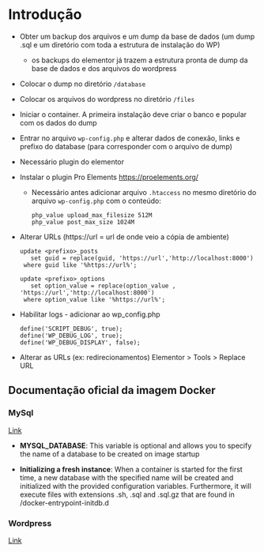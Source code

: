 # Introdução
- Obter um backup dos arquivos e um dump da base de dados (um dump .sql e um diretório com toda a estrutura de instalação do WP)
  - os backups do elementor já trazem a estrutura pronta de dump da base de dados e dos arquivos do wordpress
- Colocar o dump no diretório `/database`
- Colocar os arquivos do wordpress no diretório `/files`
- Iniciar o container. A primeira instalação deve criar o banco e popular com os dados do dump
- Entrar no arquivo `wp-config.php` e alterar dados de conexão, links e prefixo do database (para corresponder com o arquivo de dump)
- Necessário plugin do elementor
- Instalar o plugin Pro Elements https://proelements.org/
  - Necessário antes adicionar arquivo `.htaccess` no mesmo diretório do arquivo `wp-config.php` com o conteúdo:
    ```
    php_value upload_max_filesize 512M
    php_value post_max_size 1024M
    ```
- Alterar URLs (https://url = url de onde veio a cópia de ambiente)
  ```
  update <prefixo>_posts 
     set guid = replace(guid, 'https://url','http://localhost:8000')
   where guid like '%https://url%';

  update <prefixo>_options 
     set option_value = replace(option_value , 'https://url','http://localhost:8000')
   where option_value like '%https://url%';

  ```
- Habilitar logs - adicionar ao wp_config.php
  ```
  define('SCRIPT_DEBUG', true);
  define('WP_DEBUG_LOG', true);
  define('WP_DEBUG_DISPLAY', false);
  ```

- Alterar as URLs (ex: redirecionamentos) Elementor > Tools > Replace URL

## Documentação oficial da imagem Docker
### MySql
[Link ](https://hub.docker.com/_/mysql)

- **MYSQL_DATABASE**: This variable is optional and allows you to specify the name of a database to be created on image startup

- **Initializing a fresh instance**: When a container is started for the first time, a new database with the specified name will be created and initialized with the provided configuration variables. Furthermore, it will execute files with extensions .sh, .sql and .sql.gz that are found in /docker-entrypoint-initdb.d

### Wordpress
[Link](https://hub.docker.com/_/wordpress)